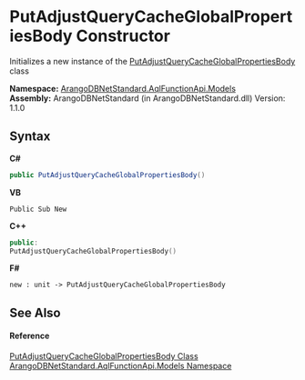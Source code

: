 # PutAdjustQueryCacheGlobalPropertiesBody Constructor 
 

Initializes a new instance of the <a href="397cb750-c162-05ba-560c-64f37ffda7a9">PutAdjustQueryCacheGlobalPropertiesBody</a> class

**Namespace:**&nbsp;<a href="e03acbe1-782e-533e-7ffe-cd51613ed54f">ArangoDBNetStandard.AqlFunctionApi.Models</a><br />**Assembly:**&nbsp;ArangoDBNetStandard (in ArangoDBNetStandard.dll) Version: 1.1.0

## Syntax

**C#**<br />
``` C#
public PutAdjustQueryCacheGlobalPropertiesBody()
```

**VB**<br />
``` VB
Public Sub New
```

**C++**<br />
``` C++
public:
PutAdjustQueryCacheGlobalPropertiesBody()
```

**F#**<br />
``` F#
new : unit -> PutAdjustQueryCacheGlobalPropertiesBody
```


## See Also


#### Reference
<a href="397cb750-c162-05ba-560c-64f37ffda7a9">PutAdjustQueryCacheGlobalPropertiesBody Class</a><br /><a href="e03acbe1-782e-533e-7ffe-cd51613ed54f">ArangoDBNetStandard.AqlFunctionApi.Models Namespace</a><br />